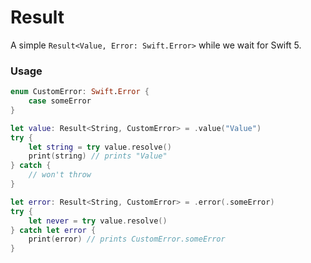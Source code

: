 # Result

A simple `Result<Value, Error: Swift.Error>` while we wait for Swift 5.

### Usage

```swift
enum CustomError: Swift.Error {
    case someError
}

let value: Result<String, CustomError> = .value("Value")
try {
    let string = try value.resolve()
    print(string) // prints "Value"
} catch {
    // won't throw
}

let error: Result<String, CustomError> = .error(.someError)
try {
    let never = try value.resolve()
} catch let error {
    print(error) // prints CustomError.someError
}
```
